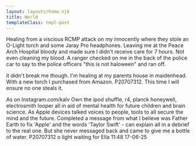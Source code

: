 ```yaml
---
layout: layouts/home.njk
title: World
templateClass: tmpl-post
---
```

Healing from a viscious RCMP attack on my innocently where they stole an O-Light torch and some Jaray Pro headphones. Leaving me at the Peace Arch Hospital bloody and made sure I didn't receive care for 7 hours. Not even cleaning my blood. A ranger checked on me in the back of the police car to say to the police officers "this is not haloween" and ran off.

it didn't break me though. I'm healing at my parents house in maidenhead. With a new torch I purchased from Amazon. P20707312. This time I will ensure no one steals it.

As on Instagram.com/kalv
Own the ipod shuffle, r4, planck honeywell, electrosmith looper all in aid of mental health for future children and brain science. As Apple devices talked voices to people, tools to all secure the mind and the future. Completed a message from what I believe was Father Earth to fix 'Apple' and the words 'Taylor Swift' - can explain all in a debrief to the real one. But she never messaged back and came to give me a bottle of water.
P20707312 o light waiting for Ella 11:48 17-06-25
